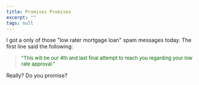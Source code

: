 ```yaml
---
title: Promises Promises
excerpt: ""
tags: null
---
```

I got a only of those "low rater mortgage loan" spam messages today. The first line said the following:

<blockquote dir=ltr style="MARGIN-RIGHT: 0px"><font color=#006400 size=2>
"This will be our 4th and last final attempt to reach you regarding your low rate approval."
</font></blockquote>
Really? Do you promise? 

